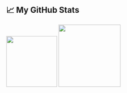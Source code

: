 ## &#x1f4c8; My GitHub Stats

<img src="https://github-readme-stats.vercel.app/api/top-langs/?username=Fialcov&layout=compact&hide=css,scss,html,javascript&theme=dracula" href="https://github.com/Fialcov/github-readme-stats" height="134"> <img src="https://github-readme-stats.vercel.app/api?username=Fialcov&theme=dracula&count_private=true&show_icons=true)](https://github.com/anuraghazra/github-readme-stats" height="164">
<!--
**Fialcov/Fialcov** is a ✨ _special_ ✨ repository because its `README.md` (this file) appears on your GitHub profile.

Here are some ideas to get you started:

- 🔭 I’m currently working on ...
- 🌱 I’m currently learning ...
- 👯 I’m looking to collaborate on ...
- 🤔 I’m looking for help with ...
- 💬 Ask me about ...
- 📫 How to reach me: ...
- 😄 Pronouns: ...
- ⚡ Fun fact: ...
-->
